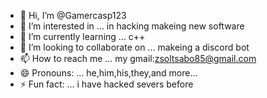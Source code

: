 - 👋 Hi, I’m @Gamercasp123
- 👀 I’m interested in ... in hacking makeing new software 
- 🌱 I’m currently learning ... c++
- 💞️ I’m looking to collaborate on ... makeing a discord bot 
- 📫 How to reach me ... my gmail:zsoltsabo85@gmail.com
- 😄 Pronouns: ... he,him,his,they,and more...
- ⚡ Fun fact: ... i have hacked severs before 

<!---
Gamercasp123/Gamercasp123 is a ✨ special ✨ repository because its `README.md` (this file) appears on your GitHub profile.
You can click the Preview link to take a look at your changes.
--->
